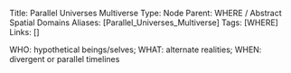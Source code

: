 Title: Parallel Universes Multiverse
Type: Node
Parent: WHERE / Abstract Spatial Domains
Aliases: [Parallel_Universes_Multiverse]
Tags: [WHERE]
Links: []

WHO: hypothetical beings/selves; WHAT: alternate realities; WHEN: divergent or parallel timelines
